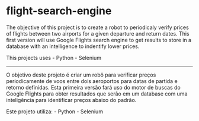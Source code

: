 # flight-search-engine

The objective of this project is to create a robot to periodicaly verify prices of flights between two airports for a given departure and return dates. This first version will use Google Flights search engine to get results to store in a database with an intelligence to indentify lower prices.

This projects uses
    - Python
    - Selenium

---------------------------------------------------------------------

O objetivo deste projeto é criar um robô para verificar preços periodicamente de voos entre dois aeroportos para datas de partida e retorno definidas. Esta primeira versão fará uso do motor de buscas do Google Flights para obter resultados que serão em um database com uma inteligência para identificar preços abaixo do padrão.

Este projeto utiliza:
    - Python
    - Selenium